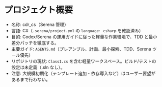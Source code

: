 # プロジェクト概要
- 名称: cdr_cs（Serena 管理）
- 言語: C#（`.serena/project.yml` の `language: csharp` を確認済み）
- 目的: Codex/Serena の運用ガイドに従った軽量な作業環境で、TDD と最小差分パッチを徹底する。
- 主要ガイド: `AGENTS.md`（プレアンブル、計画、最小探索、TDD、Serena ツール優先）
- リポジトリの現状: `Class1.cs` を含む軽量ワークスペース。ビルド/テストの設定は未定義（.sln なし）。
- 注意: 大規模初期化（テンプレート追加・依存導入など）はユーザー要望があるまで行わない。